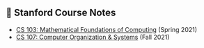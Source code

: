 ## 🌲 Stanford Course Notes 

- [CS 103: Mathematical Foundations of Computing](https://rosikand.github.io/notes/courses/cs103) (Spring 2021) 
- [CS 107: Computer Organization & Systems](https://rosikand.github.io/notes/courses/cs107) (Fall 2021) 
